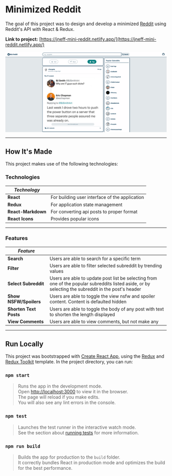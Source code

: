 # Minimized Reddit

The goal of this project was to design and develop a minimized [Reddit](https://www.reddit.com) using Reddit's API with React & Redux.

**Link to project:** [https://jneff-mini-reddit.netlify.app/](https://jneff-mini-reddit.netlify.app/)

![Screenshot of Mini-Reddit](./public/screenshot.png)

---

## How It's Made

This project makes use of the following technologies:

### Technologies

| *Technology*||
|---|---|
| **React** | For building user interface of the application |
| **Redux** | For application state management |
| **React-Markdown** | For converting api posts to proper format |
| **React Icons** | Provides popular icons |

---

### Features

| *Feature*||
|---|---|
| **Search** | Users are able to search for a specific term |
| **Filter** | Users are able to filter selected subreddit by trending values |
| **Select Subreddit**| Users are able to update post list be selecting from one of the popular subreddits listed aside, or by selecting the subreddit in the post's header |
| **Show NSFW/Spoilers** | Users are able to toggle the view nsfw and spoiler content.   Content is defaulted hidden |
| **Shorten Text Posts** | Users are able to toggle the body of any post with text to shorten the length displayed |
| **View Comments** | Users are able to view comments, but not make any |

---

## Run Locally

This project was bootstrapped with [Create React App](https://github.com/facebook/create-react-app), using the [Redux](https://redux.js.org/) and [Redux Toolkit](https://redux-toolkit.js.org/) template.
In the project directory, you can run:

### `npm start`

> Runs the app in the development mode.  
> Open [http://localhost:3000](http://localhost:3000) to view it in the browser.  
> The page will reload if you make edits.  
> You will also see any lint errors in the console.

### `npm test`

> Launches the test runner in the interactive watch mode.  
> See the section about [running tests](https://facebook.github.io/create-react-app/docs/running-tests) for more information.

### `npm run build`

> Builds the app for production to the `build` folder.  
> It correctly bundles React in production mode and optimizes the build for the best performance.  
